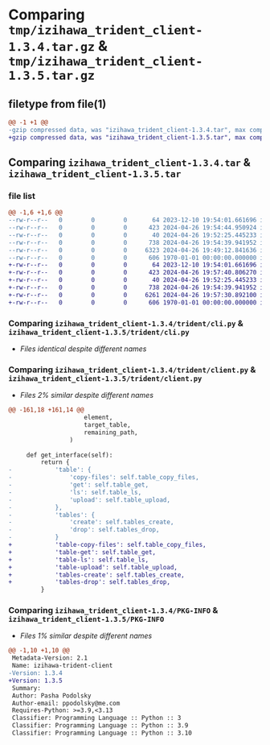 # Comparing `tmp/izihawa_trident_client-1.3.4.tar.gz` & `tmp/izihawa_trident_client-1.3.5.tar.gz`

## filetype from file(1)

```diff
@@ -1 +1 @@
-gzip compressed data, was "izihawa_trident_client-1.3.4.tar", max compression
+gzip compressed data, was "izihawa_trident_client-1.3.5.tar", max compression
```

## Comparing `izihawa_trident_client-1.3.4.tar` & `izihawa_trident_client-1.3.5.tar`

### file list

```diff
@@ -1,6 +1,6 @@
--rw-r--r--   0        0        0       64 2023-12-10 19:54:01.661696 izihawa_trident_client-1.3.4/README.md
--rw-r--r--   0        0        0      423 2024-04-26 19:54:44.950924 izihawa_trident_client-1.3.4/pyproject.toml
--rw-r--r--   0        0        0       40 2024-04-26 19:52:25.445233 izihawa_trident_client-1.3.4/trident/__init__.py
--rw-r--r--   0        0        0      738 2024-04-26 19:54:39.941952 izihawa_trident_client-1.3.4/trident/cli.py
--rw-r--r--   0        0        0     6323 2024-04-26 19:49:12.841636 izihawa_trident_client-1.3.4/trident/client.py
--rw-r--r--   0        0        0      606 1970-01-01 00:00:00.000000 izihawa_trident_client-1.3.4/PKG-INFO
+-rw-r--r--   0        0        0       64 2023-12-10 19:54:01.661696 izihawa_trident_client-1.3.5/README.md
+-rw-r--r--   0        0        0      423 2024-04-26 19:57:40.806270 izihawa_trident_client-1.3.5/pyproject.toml
+-rw-r--r--   0        0        0       40 2024-04-26 19:52:25.445233 izihawa_trident_client-1.3.5/trident/__init__.py
+-rw-r--r--   0        0        0      738 2024-04-26 19:54:39.941952 izihawa_trident_client-1.3.5/trident/cli.py
+-rw-r--r--   0        0        0     6261 2024-04-26 19:57:30.892100 izihawa_trident_client-1.3.5/trident/client.py
+-rw-r--r--   0        0        0      606 1970-01-01 00:00:00.000000 izihawa_trident_client-1.3.5/PKG-INFO
```

### Comparing `izihawa_trident_client-1.3.4/trident/cli.py` & `izihawa_trident_client-1.3.5/trident/cli.py`

 * *Files identical despite different names*

### Comparing `izihawa_trident_client-1.3.4/trident/client.py` & `izihawa_trident_client-1.3.5/trident/client.py`

 * *Files 2% similar despite different names*

```diff
@@ -161,18 +161,14 @@
                     element,
                     target_table,
                     remaining_path,
                 )
 
     def get_interface(self):
         return {
-            'table': {
-                'copy-files': self.table_copy_files,
-                'get': self.table_get,
-                'ls': self.table_ls,
-                'upload': self.table_upload,
-            },
-            'tables': {
-                'create': self.tables_create,
-                'drop': self.tables_drop,
-            }
+            'table-copy-files': self.table_copy_files,
+            'table-get': self.table_get,
+            'table-ls': self.table_ls,
+            'table-upload': self.table_upload,
+            'tables-create': self.tables_create,
+            'tables-drop': self.tables_drop,
         }
```

### Comparing `izihawa_trident_client-1.3.4/PKG-INFO` & `izihawa_trident_client-1.3.5/PKG-INFO`

 * *Files 1% similar despite different names*

```diff
@@ -1,10 +1,10 @@
 Metadata-Version: 2.1
 Name: izihawa-trident-client
-Version: 1.3.4
+Version: 1.3.5
 Summary: 
 Author: Pasha Podolsky
 Author-email: ppodolsky@me.com
 Requires-Python: >=3.9,<3.13
 Classifier: Programming Language :: Python :: 3
 Classifier: Programming Language :: Python :: 3.9
 Classifier: Programming Language :: Python :: 3.10
```

